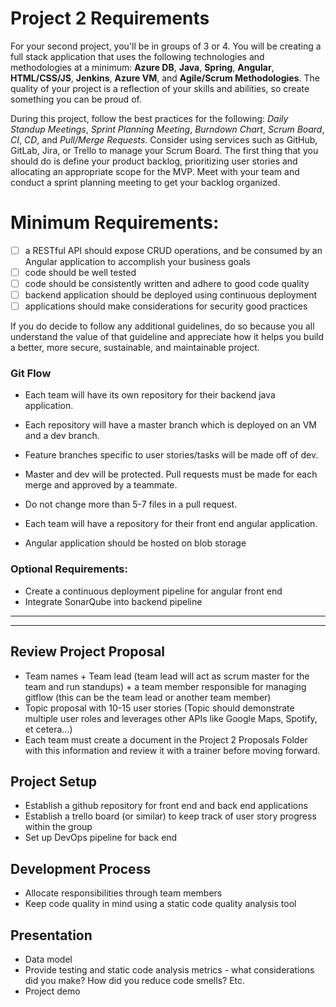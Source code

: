 # Project 2 Requirements

For your second project, you'll be in groups of 3 or 4. You will be creating a full stack application that uses the following technologies and methodologies at a minimum: **Azure DB**, **Java**, **Spring**, **Angular**, **HTML/CSS/JS**, **Jenkins**, **Azure VM**, and **Agile/Scrum Methodologies**. The quality of your project is a reflection of your skills and abilities, so create something you can be proud of. 

During this project, follow the best practices for the following: _Daily Standup Meetings_, _Sprint Planning Meeting_, _Burndown Chart_, _Scrum Board_, _CI_, _CD_, and _Pull/Merge Requests_. Consider using services such as GitHub, GitLab, Jira, or Trello to manage your Scrum Board. The first thing that you should do is define your product backlog, prioritizing user stories and allocating an appropriate scope for the MVP. Meet with your team and conduct a sprint planning meeting to get your backlog organized.

# Minimum Requirements:

- [ ] a RESTful API should expose CRUD operations, and be consumed by an Angular application to accomplish your business goals
- [ ] code should be well tested
- [ ] code should be consistently written and adhere to good code quality
- [ ] backend application should be deployed using continuous deployment
- [ ] applications should make considerations for security good practices

If you do decide to follow any additional guidelines, do so because you all understand the value of that guideline and appreciate how it helps you build a better, more secure, sustainable, and maintainable project.


### Git Flow

- Each team will have its own repository for their backend java application.
- Each repository will have a master branch which is deployed on an VM and a dev branch.
- Feature branches specific to user stories/tasks will be made off of dev.
- Master and dev will be protected. Pull requests must be made for each merge and approved by a teammate.
- Do not change more than 5-7 files in a pull request.

- Each team will have a repository for their front end angular application.
- Angular application should be hosted on blob storage


### Optional Requirements:
- Create a continuous deployment pipeline for angular front end
- Integrate SonarQube into backend pipeline

---
--- 

## Review Project Proposal
- Team names + Team lead (team lead will act as scrum master for the team and run standups) + a team member responsible for managing gitflow (this can be the team lead or another team member)
- Topic proposal with 10-15 user stories (Topic should demonstrate multiple user roles and leverages other APIs like Google Maps, Spotify, et cetera…)
- Each team must create a document in the Project 2 Proposals Folder with this information and review it with a trainer before moving forward.
## Project Setup
- Establish a github repository for front end and back end applications
- Establish a trello board (or similar) to keep track of user story progress within the group
- Set up DevOps pipeline for back end
## Development Process
- Allocate responsibilities through team members
- Keep code quality in mind using a static code quality analysis tool
## Presentation
- Data model
- Provide testing and static code analysis metrics - what considerations did you make? How did you reduce code smells? Etc.
- Project demo 

